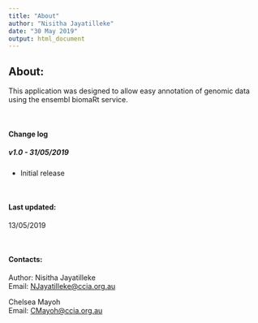 ```yaml
---
title: "About"
author: "Nisitha Jayatilleke"
date: "30 May 2019"
output: html_document
---
```


## About:

This application was designed to allow easy annotation of genomic data using the ensembl biomaRt service.

<br/>

#### Change log

##### v1.0 - 31/05/2019

* Initial release

<br/>

#### Last updated:

13/05/2019

<br/>

#### Contacts:

Author: Nisitha Jayatilleke <br/>
Email: NJayatilleke@ccia.org.au

Chelsea Mayoh <br/>
Email: CMayoh@ccia.org.au

